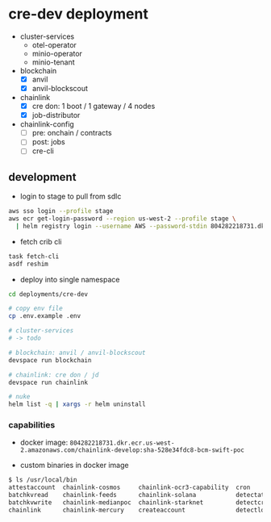 # cre-dev deployment

- cluster-services
  - otel-operator
  - minio-operator
  - minio-tenant
- blockchain
  - [x] anvil
  - [x] anvil-blockscout
- chainlink
  - [x] cre don: 1 boot / 1 gateway / 4 nodes
  - [x] job-distributor
- chainlink-config
  - [ ] pre: onchain / contracts
  - [ ] post: jobs
  - [ ] cre-cli

## development

- login to stage to pull from sdlc

```sh
aws sso login --profile stage
aws ecr get-login-password --region us-west-2 --profile stage \
  | helm registry login --username AWS --password-stdin 804282218731.dkr.ecr.us-west-2.amazonaws.com
```

- fetch crib cli

```sh
task fetch-cli
asdf reshim
```

- deploy into single namespace

```sh
cd deployments/cre-dev

# copy env file
cp .env.example .env

# cluster-services
# -> todo

# blockchain: anvil / anvil-blockscout
devspace run blockchain

# chainlink: cre don / jd
devspace run chainlink

# nuke
helm list -q | xargs -r helm uninstall
```

### capabilities

- docker image: `804282218731.dkr.ecr.us-west-2.amazonaws.com/chainlink-develop:sha-528e34fdc8-bcm-swift-poc`

- custom binaries in docker image

```sh
$ ls /usr/local/bin
attestaccount  chainlink-cosmos     chainlink-ocr3-capability  cron                 detectunlock         lock               streams
batchkvread    chainlink-feeds      chainlink-solana           detectattestaccount  kvstore              log-event-trigger  unlock
batchkvwrite   chainlink-medianpoc  chainlink-starknet         detectcreateaccount  libs                 readcontract       workflowevent
chainlink      chainlink-mercury    createaccount              detectlock           loadtestwritetarget  sign
```
